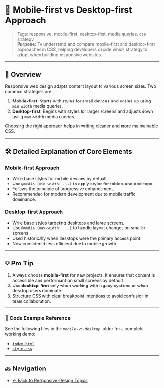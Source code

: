 # 🎨 Mobile-first vs Desktop-first Approach

> Tags: responsive, mobile-first, desktop-first, media queries, css strategy  
> **Purpose:** To understand and compare mobile-first and desktop-first approaches in CSS, helping developers decide which strategy to adopt when building responsive websites.

---

## 📖 Overview

Responsive web design adapts content layout to various screen sizes. Two common strategies are:

1. **Mobile-first:** Starts with styles for small devices and scales up using `min-width` media queries.  
2. **Desktop-first:** Begins with styles for larger screens and adjusts down using `max-width` media queries.

Choosing the right approach helps in writing cleaner and more maintainable CSS.

---

## 🛠️ Detailed Explanation of Core Elements

### Mobile-first Approach

- Write base styles for mobile devices by default.  
- Use `@media (min-width: ...)` to apply styles for tablets and desktops.  
- Follows the principle of progressive enhancement.  
- Recommended for modern development due to mobile traffic dominance.

### Desktop-first Approach

- Write base styles targeting desktops and large screens.  
- Use `@media (max-width: ...)` to handle layout changes on smaller screens.  
- Used historically when desktops were the primary access point.  
- Now considered less efficient due to mobile growth.

---

## 💡 Pro Tip

1. Always choose **mobile-first** for new projects. It ensures that content is accessible and performant on small screens by default.  
2. Use **desktop-first** only when working with legacy systems or when desktop users dominate.  
3. Structure CSS with clear breakpoint intentions to avoid confusion in team collaboration.

---

### 🧪 Code Example Reference

See the following files in the _`mobile-vs-desktop`_ folder for a complete working demo:

- [`index.html`](index.html)  
- [`style.css`](style.css)

---

## 🔙 Navigation

- [← Back to Responsive-Design Topics](../README.md)
